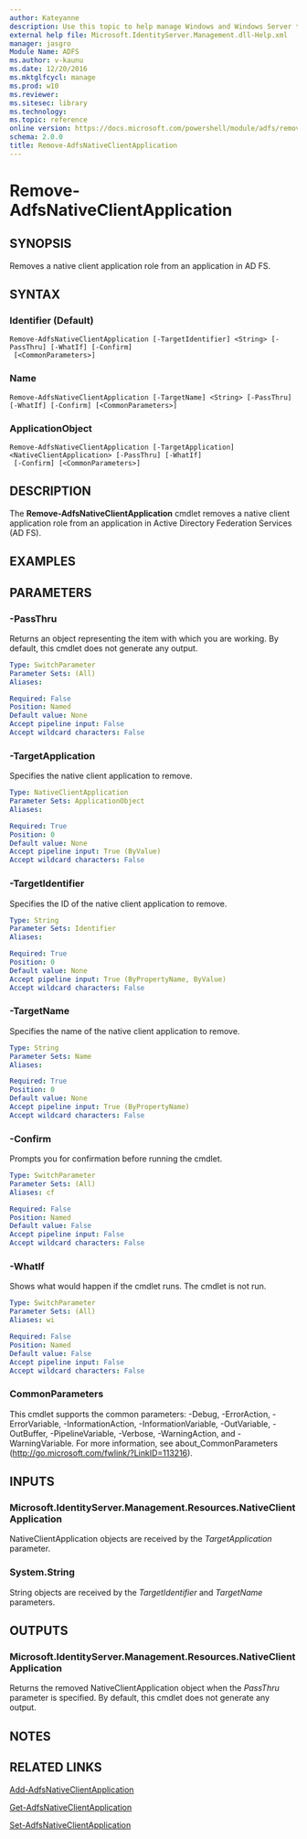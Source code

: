 ```yaml
---
author: Kateyanne
description: Use this topic to help manage Windows and Windows Server technologies with Windows PowerShell.
external help file: Microsoft.IdentityServer.Management.dll-Help.xml
manager: jasgro
Module Name: ADFS
ms.author: v-kaunu
ms.date: 12/20/2016
ms.mktglfcycl: manage
ms.prod: w10
ms.reviewer: 
ms.sitesec: library
ms.technology: 
ms.topic: reference
online version: https://docs.microsoft.com/powershell/module/adfs/remove-adfsnativeclientapplication?view=windowsserver2019-ps&wt.mc_id=ps-gethelp
schema: 2.0.0
title: Remove-AdfsNativeClientApplication
---
```


# Remove-AdfsNativeClientApplication

## SYNOPSIS
Removes a native client application role from an application in AD FS.

## SYNTAX

### Identifier (Default)
```
Remove-AdfsNativeClientApplication [-TargetIdentifier] <String> [-PassThru] [-WhatIf] [-Confirm]
 [<CommonParameters>]
```

### Name
```
Remove-AdfsNativeClientApplication [-TargetName] <String> [-PassThru] [-WhatIf] [-Confirm] [<CommonParameters>]
```

### ApplicationObject
```
Remove-AdfsNativeClientApplication [-TargetApplication] <NativeClientApplication> [-PassThru] [-WhatIf]
 [-Confirm] [<CommonParameters>]
```

## DESCRIPTION
The **Remove-AdfsNativeClientApplication** cmdlet removes a native client application role from an application in Active Directory Federation Services (AD FS).

## EXAMPLES

## PARAMETERS

### -PassThru
Returns an object representing the item with which you are working.
By default, this cmdlet does not generate any output.

```yaml
Type: SwitchParameter
Parameter Sets: (All)
Aliases: 

Required: False
Position: Named
Default value: None
Accept pipeline input: False
Accept wildcard characters: False
```

### -TargetApplication
Specifies the native client application to remove.

```yaml
Type: NativeClientApplication
Parameter Sets: ApplicationObject
Aliases: 

Required: True
Position: 0
Default value: None
Accept pipeline input: True (ByValue)
Accept wildcard characters: False
```

### -TargetIdentifier
Specifies the ID of the native client application to remove.

```yaml
Type: String
Parameter Sets: Identifier
Aliases: 

Required: True
Position: 0
Default value: None
Accept pipeline input: True (ByPropertyName, ByValue)
Accept wildcard characters: False
```

### -TargetName
Specifies the name of the native client application to remove.

```yaml
Type: String
Parameter Sets: Name
Aliases: 

Required: True
Position: 0
Default value: None
Accept pipeline input: True (ByPropertyName)
Accept wildcard characters: False
```

### -Confirm
Prompts you for confirmation before running the cmdlet.

```yaml
Type: SwitchParameter
Parameter Sets: (All)
Aliases: cf

Required: False
Position: Named
Default value: False
Accept pipeline input: False
Accept wildcard characters: False
```

### -WhatIf
Shows what would happen if the cmdlet runs.
The cmdlet is not run.

```yaml
Type: SwitchParameter
Parameter Sets: (All)
Aliases: wi

Required: False
Position: Named
Default value: False
Accept pipeline input: False
Accept wildcard characters: False
```

### CommonParameters
This cmdlet supports the common parameters: -Debug, -ErrorAction, -ErrorVariable, -InformationAction, -InformationVariable, -OutVariable, -OutBuffer, -PipelineVariable, -Verbose, -WarningAction, and -WarningVariable. For more information, see about_CommonParameters (http://go.microsoft.com/fwlink/?LinkID=113216).

## INPUTS

### Microsoft.IdentityServer.Management.Resources.NativeClientApplication

NativeClientApplication objects are received by the *TargetApplication* parameter.

### System.String

String objects are received by the *TargetIdentifier* and *TargetName* parameters.

## OUTPUTS

### Microsoft.IdentityServer.Management.Resources.NativeClientApplication

Returns the removed NativeClientApplication object when the *PassThru* parameter is specified. By default, this cmdlet does not generate any output.

## NOTES

## RELATED LINKS

[Add-AdfsNativeClientApplication](./Add-AdfsNativeClientApplication.md)

[Get-AdfsNativeClientApplication](./Get-AdfsNativeClientApplication.md)

[Set-AdfsNativeClientApplication](./Set-AdfsNativeClientApplication.md)


